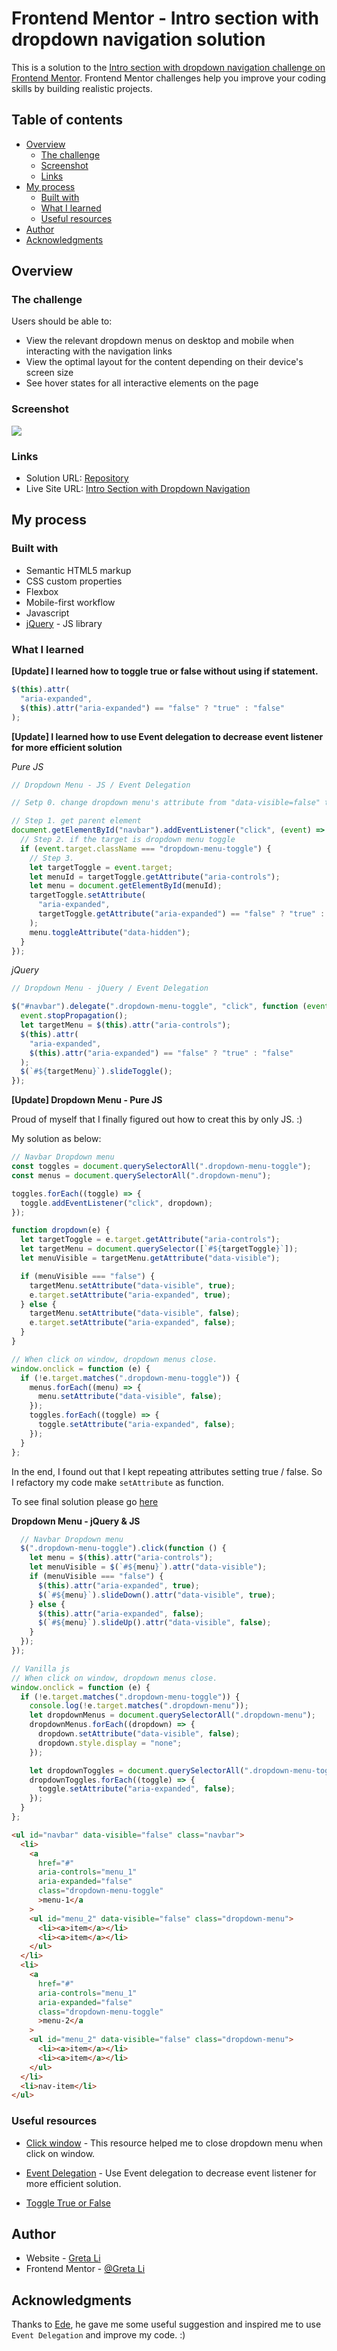 # Frontend Mentor - Intro section with dropdown navigation solution

This is a solution to the [Intro section with dropdown navigation challenge on Frontend Mentor](https://www.frontendmentor.io/challenges/intro-section-with-dropdown-navigation-ryaPetHE5). Frontend Mentor challenges help you improve your coding skills by building realistic projects.

## Table of contents

- [Overview](#overview)
  - [The challenge](#the-challenge)
  - [Screenshot](#screenshot)
  - [Links](#links)
- [My process](#my-process)
  - [Built with](#built-with)
  - [What I learned](#what-i-learned)
  - [Useful resources](#useful-resources)
- [Author](#author)
- [Acknowledgments](#acknowledgments)

## Overview

### The challenge

Users should be able to:

- View the relevant dropdown menus on desktop and mobile when interacting with the navigation links
- View the optimal layout for the content depending on their device's screen size
- See hover states for all interactive elements on the page

### Screenshot

![](./screenshot.jpg)

### Links

- Solution URL: [Repository](https://github.com/GretaLi/Frontend-Mentor-Challenge/tree/main/Intro-section-with-dropdown-navigation-main)
- Live Site URL: [Intro Section with Dropdown Navigation](https://gretali.github.io/Frontend-Mentor-Challenge/Intro-section-with-dropdown-navigation-main)

## My process

### Built with

- Semantic HTML5 markup
- CSS custom properties
- Flexbox
- Mobile-first workflow
- Javascript
- [jQuery](https://jquery.com/) - JS library

### What I learned

**[Update] I learned how to toggle true or false without using if statement.**

```js
$(this).attr(
  "aria-expanded",
  $(this).attr("aria-expanded") == "false" ? "true" : "false"
);
```

**[Update] I learned how to use Event delegation to decrease event listener for more efficient solution**

_Pure JS_

```js
// Dropdown Menu - JS / Event Delegation

// Setp 0. change dropdown menu's attribute from "data-visible=false" to "data-hidden=true"

// Step 1. get parent element
document.getElementById("navbar").addEventListener("click", (event) => {
  // Step 2. if the target is dropdown menu toggle
  if (event.target.className === "dropdown-menu-toggle") {
    // Step 3.
    let targetToggle = event.target;
    let menuId = targetToggle.getAttribute("aria-controls");
    let menu = document.getElementById(menuId);
    targetToggle.setAttribute(
      "aria-expanded",
      targetToggle.getAttribute("aria-expanded") == "false" ? "true" : false
    );
    menu.toggleAttribute("data-hidden");
  }
});
```

_jQuery_

```js
// Dropdown Menu - jQuery / Event Delegation

$("#navbar").delegate(".dropdown-menu-toggle", "click", function (event) {
  event.stopPropagation();
  let targetMenu = $(this).attr("aria-controls");
  $(this).attr(
    "aria-expanded",
    $(this).attr("aria-expanded") == "false" ? "true" : "false"
  );
  $(`#${targetMenu}`).slideToggle();
});
```

**[Update] Dropdown Menu - Pure JS**

Proud of myself that I finally figured out how to creat this by only JS. :)

My solution as below:

```js
// Navbar Dropdown menu
const toggles = document.querySelectorAll(".dropdown-menu-toggle");
const menus = document.querySelectorAll(".dropdown-menu");

toggles.forEach((toggle) => {
  toggle.addEventListener("click", dropdown);
});

function dropdown(e) {
  let targetToggle = e.target.getAttribute("aria-controls");
  let targetMenu = document.querySelector([`#${targetToggle}`]);
  let menuVisible = targetMenu.getAttribute("data-visible");

  if (menuVisible === "false") {
    targetMenu.setAttribute("data-visible", true);
    e.target.setAttribute("aria-expanded", true);
  } else {
    targetMenu.setAttribute("data-visible", false);
    e.target.setAttribute("aria-expanded", false);
  }
}

// When click on window, dropdown menus close.
window.onclick = function (e) {
  if (!e.target.matches(".dropdown-menu-toggle")) {
    menus.forEach((menu) => {
      menu.setAttribute("data-visible", false);
    });
    toggles.forEach((toggle) => {
      toggle.setAttribute("aria-expanded", false);
    });
  }
};
```

In the end, I found out that I kept repeating attributes setting true / false. So I refactory my code make `setAttribute` as function.

To see final solution please go [here](https://github.com/GretaLi/Frontend-Mentor-Challenge/blob/main/Intro-section-with-dropdown-navigation-main/js/vanilla.js)

**Dropdown Menu - jQuery & JS**

```js
  // Navbar Dropdown menu
  $(".dropdown-menu-toggle").click(function () {
    let menu = $(this).attr("aria-controls");
    let menuVisible = $(`#${menu}`).attr("data-visible");
    if (menuVisible === "false") {
      $(this).attr("aria-expanded", true);
      $(`#${menu}`).slideDown().attr("data-visible", true);
    } else {
      $(this).attr("aria-expanded", false);
      $(`#${menu}`).slideUp().attr("data-visible", false);
    }
  });
});

// Vanilla js
// When click on window, dropdown menus close.
window.onclick = function (e) {
  if (!e.target.matches(".dropdown-menu-toggle")) {
    console.log(!e.target.matches(".dropdown-menu"));
    let dropdownMenus = document.querySelectorAll(".dropdown-menu");
    dropdownMenus.forEach((dropdown) => {
      dropdown.setAttribute("data-visible", false);
      dropdown.style.display = "none";
    });

    let dropdownToggles = document.querySelectorAll(".dropdown-menu-toggle");
    dropdownToggles.forEach((toggle) => {
      toggle.setAttribute("aria-expanded", false);
    });
  }
};
```

```html
<ul id="navbar" data-visible="false" class="navbar">
  <li>
    <a
      href="#"
      aria-controls="menu_1"
      aria-expanded="false"
      class="dropdown-menu-toggle"
      >menu-1</a
    >
    <ul id="menu_2" data-visible="false" class="dropdown-menu">
      <li><a>item</a></li>
      <li><a>item</a></li>
    </ul>
  </li>
  <li>
    <a
      href="#"
      aria-controls="menu_1"
      aria-expanded="false"
      class="dropdown-menu-toggle"
      >menu-2</a
    >
    <ul id="menu_2" data-visible="false" class="dropdown-menu">
      <li><a>item</a></li>
      <li><a>item</a></li>
    </ul>
  </li>
  <li>nav-item</li>
</ul>
```

### Useful resources

- [Click window](https://www.w3schools.com/howto/howto_css_dropdown_navbar.asp) - This resource helped me to close dropdown menu when click on window.

- [Event Delegation](https://dmitripavlutin.com/javascript-event-delegation/) - Use Event delegation to decrease event listener for more efficient solution.

- [Toggle True or False](https://stackoverflow.com/questions/12551330/jquery-toggle-true-or-false-on-data-filter)

## Author

- Website - [Greta Li](https://github.com/GretaLi)
- Frontend Mentor - [@Greta Li](https://www.frontendmentor.io/profile/GretaLi)

## Acknowledgments

Thanks to [Ede](https://www.frontendmentor.io/solutions/intro-section-with-dropdown-navigation-css-javascript-jquery-uOLqP-kfVy#comment-62bec72e658d9669ffceee9e), he gave me some useful suggestion and inspired me to use `Event Delegation` and improve my code. :)
